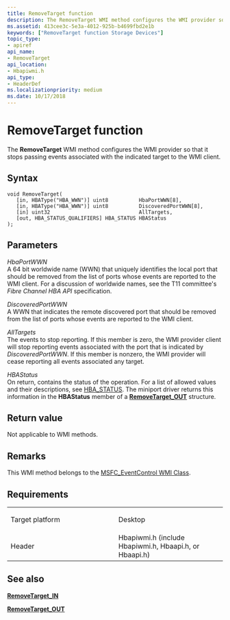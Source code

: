 ```yaml
---
title: RemoveTarget function
description: The RemoveTarget WMI method configures the WMI provider so that it stops passing events associated with the indicated target to the WMI client.
ms.assetid: 413cee3c-5e3a-4012-925b-b4699fbd2e1b
keywords: ["RemoveTarget function Storage Devices"]
topic_type:
- apiref
api_name:
- RemoveTarget
api_location:
- Hbapiwmi.h
api_type:
- HeaderDef
ms.localizationpriority: medium
ms.date: 10/17/2018
---
```


# RemoveTarget function


The **RemoveTarget** WMI method configures the WMI provider so that it stops passing events associated with the indicated target to the WMI client.

Syntax
------

```ManagedCPlusPlus
void RemoveTarget(
   [in, HBAType("HBA_WWN")] uint8          HbaPortWWN[8],
   [in, HBAType("HBA_WWN")] uint8          DiscoveredPortWWN[8],
   [in] uint32                             AllTargets,
   [out, HBA_STATUS_QUALIFIERS] HBA_STATUS HBAStatus
);
```

Parameters
----------

*HbaPortWWN*   
A 64 bit worldwide name (WWN) that uniquely identifies the local port that should be removed from the list of ports whose events are reported to the WMI client. For a discussion of worldwide names, see the T11 committee's *Fibre Channel HBA API* specification.

*DiscoveredPortWWN*   
A WWN that indicates the remote discovered port that should be removed from the list of ports whose events are reported to the WMI client.

*AllTargets*   
The events to stop reporting. If this member is zero, the WMI provider client will stop reporting events associated with the port that is indicated by *DiscoveredPortWWN*. If this member is nonzero, the WMI provider will cease reporting all events associated any target.

*HBAStatus*   
On return, contains the status of the operation. For a list of allowed values and their descriptions, see [HBA\_STATUS](hba-status.md). The miniport driver returns this information in the **HBAStatus** member of a [**RemoveTarget\_OUT**](https://msdn.microsoft.com/library/windows/hardware/ff564039) structure.

Return value
------------

Not applicable to WMI methods.

Remarks
-------

This WMI method belongs to the [MSFC\_EventControl WMI Class](msfc-eventcontrol-wmi-class.md).

Requirements
------------

<table>
<colgroup>
<col width="50%" />
<col width="50%" />
</colgroup>
<tbody>
<tr class="odd">
<td align="left"><p>Target platform</p></td>
<td align="left">Desktop</td>
</tr>
<tr class="even">
<td align="left"><p>Header</p></td>
<td align="left">Hbapiwmi.h (include Hbapiwmi.h, Hbaapi.h, or Hbaapi.h)</td>
</tr>
</tbody>
</table>

## <span id="see_also"></span>See also


[**RemoveTarget\_IN**](https://msdn.microsoft.com/library/windows/hardware/ff564033)

[**RemoveTarget\_OUT**](https://msdn.microsoft.com/library/windows/hardware/ff564039)

 

 






